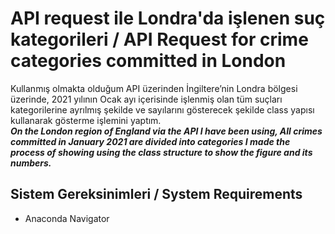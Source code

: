 # API request ile Londra'da işlenen suç kategorileri / API Request for crime categories committed in London

Kullanmış olmakta olduğum API üzerinden İngiltere’nin Londra bölgesi üzerinde, 
2021 yılının Ocak ayı içerisinde işlenmiş olan tüm suçları kategorilerine ayrılmış 
şekilde ve sayılarını gösterecek şekilde class yapısı kullanarak gösterme işlemini yaptım.
</br>
***On the London region of England via the API I have been using, All crimes committed in 
January 2021 are divided into categories I made the process of showing using the class 
structure to show the figure and its numbers.***

## Sistem Gereksinimleri / System Requirements

* Anaconda Navigator

